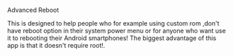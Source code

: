 Advanced Reboot

This is designed to help people who for example using custom rom ,don't have reboot option in their system power menu or for anyone who want use it to rebooting their Android smartphones!
The biggest advantage of this app is that it doesn't require root!.
